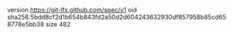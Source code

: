 version https://git-lfs.github.com/spec/v1
oid sha256:5bdd8cf2d1b654b843fd2a50d2d604243632930df857958b85cd658778e5bb38
size 482
